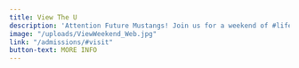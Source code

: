```yaml
---
title: View The U
description: 'Attention Future Mustangs! Join us for a weekend of #lifeattmu'
image: "/uploads/ViewWeekend_Web.jpg"
link: "/admissions/#visit"
button-text: MORE INFO
---
```


